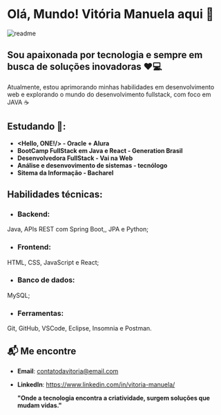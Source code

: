 # Olá, Mundo! Vitória Manuela aqui 👋

![readme](https://github.com/user-attachments/assets/67cfaac4-50d4-4479-87a5-5fa46b5bb1d8)

## Sou apaixonada por tecnologia e sempre em busca de soluções inovadoras ❤️💻
Atualmente, estou aprimorando minhas habilidades em desenvolvimento web e explorando o mundo do desenvolvimento fullstack, com foco em JAVA ☕


## Estudando 🚀:

- **<Hello, ONE!/> - Oracle + Alura**
- **BootCamp FullStack em Java e React - Generation Brasil**
- **Desenvolvedora FullStack - Vai na Web**
- **Análise e desenvovimento de sistemas - tecnólogo**
- **Sitema da Informação - Bacharel**



## Habilidades técnicas:

- ### **Backend:** 
Java, APIs REST com Spring Boot,, JPA e Python;
- ### **Frontend:** 
HTML, CSS, JavaScript e React;
- ### **Banco de dados:** 
MySQL;
- ### **Ferramentas:** 
Git, GitHub, VSCode, Eclipse, Insomnia e Postman.

## 📬 Me encontre
- **Email**: contatodavitoria@email.com
- **LinkedIn**: https://www.linkedin.com/in/vitoria-manuela/

  **"Onde a tecnologia encontra a criatividade, surgem soluções que mudam vidas."**
